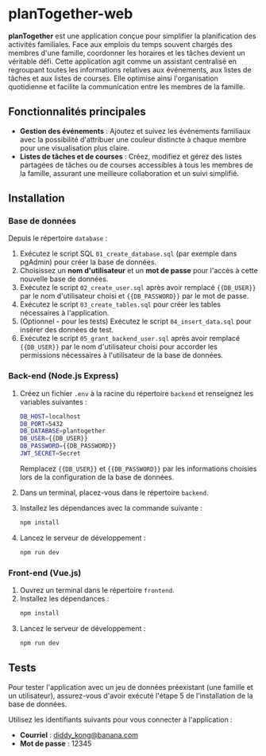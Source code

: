 # planTogether-web

**planTogether** est une application conçue pour simplifier la planification des activités familiales. Face aux emplois du temps souvent chargés des membres d'une famille, coordonner les horaires et les tâches devient un véritable défi. Cette application agit comme un assistant centralisé en regroupant toutes les informations relatives aux événements, aux listes de tâches et aux listes de courses. Elle optimise ainsi l'organisation quotidienne et facilite la communication entre les membres de la famille.

## Fonctionnalités principales

- **Gestion des événements** : Ajoutez et suivez les événements familiaux avec la possibilité d'attribuer une couleur distincte à chaque membre pour une visualisation plus claire.
- **Listes de tâches et de courses** : Créez, modifiez et gérez des listes partagées de tâches ou de courses accessibles à tous les membres de la famille, assurant une meilleure collaboration et un suivi simplifié.

## Installation

### Base de données

Depuis le répertoire `database` :

1. Exécutez le script SQL `01_create_database.sql` (par exemple dans pgAdmin) pour créer la base de données.
2. Choisissez un **nom d'utilisateur** et un **mot de passe** pour l'accès à cette nouvelle base de données.
3. Exécutez le script `02_create_user.sql` après avoir remplacé `{{DB_USER}}` par le nom d'utilisateur choisi et `{{DB_PASSWORD}}` par le mot de passe.
4. Exécutez le script `03_create_tables.sql` pour créer les tables nécessaires à l'application.
5. (Optionnel - pour les tests) Exécutez le script `04_insert_data.sql` pour insérer des données de test.
6. Exécutez le script `05_grant_backend_user.sql` après avoir remplacé `{{DB_USER}}` par le nom d'utilisateur choisi pour accorder les permissions nécessaires à l'utilisateur de la base de données.

### Back-end (Node.js Express)

1. Créez un fichier `.env` à la racine du répertoire `backend` et renseignez les variables suivantes :
    ```bash
    DB_HOST=localhost
    DB_PORT=5432
    DB_DATABASE=plantogether
    DB_USER={{DB_USER}}
    DB_PASSWORD={{DB_PASSWORD}}
    JWT_SECRET=Secret
    ```
   Remplacez `{{DB_USER}}` et `{{DB_PASSWORD}}` par les informations choisies lors de la configuration de la base de données.

2. Dans un terminal, placez-vous dans le répertoire `backend`.

3. Installez les dépendances avec la commande suivante :
    ```bash
    npm install
    ```
4. Lancez le serveur de développement :
    ```bash
    npm run dev
    ```

### Front-end (Vue.js)

1. Ouvrez un terminal dans le répertoire `frontend`.
2. Installez les dépendances :
    ```bash
    npm install
    ```
3. Lancez le serveur de développement :
    ```bash
    npm run dev
    ```

## Tests

Pour tester l'application avec un jeu de données préexistant (une famille et un utilisateur), assurez-vous d'avoir exécuté l'étape 5 de l'installation de la base de données.

Utilisez les identifiants suivants pour vous connecter à l'application :

- **Courriel** : diddy_kong@banana.com
- **Mot de passe** : 12345
